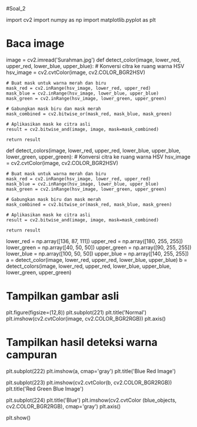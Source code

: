 #Soal_2

import cv2
import numpy as np
import matplotlib.pyplot as plt
# Baca image
image = cv2.imread('Surahman.jpg')
def detect_color(image, lower_red, upper_red, lower_blue, upper_blue):
    # Konversi citra ke ruang warna HSV
    hsv_image = cv2.cvtColor(image, cv2.COLOR_BGR2HSV)
    
    # Buat mask untuk warna merah dan biru
    mask_red = cv2.inRange(hsv_image, lower_red, upper_red)
    mask_blue = cv2.inRange(hsv_image, lower_blue, upper_blue)
    mask_green = cv2.inRange(hsv_image, lower_green, upper_green)
    
    # Gabungkan mask biru dan mask merah
    mask_combined = cv2.bitwise_or(mask_red, mask_blue, mask_green)
    
    # Aplikasikan mask ke citra asli
    result = cv2.bitwise_and(image, image, mask=mask_combined)
    
    return result
def detect_colors(image, lower_red, upper_red, lower_blue, upper_blue, lower_green, upper_green):
    # Konversi citra ke ruang warna HSV
    hsv_image = cv2.cvtColor(image, cv2.COLOR_BGR2HSV)
    
    # Buat mask untuk warna merah dan biru
    mask_red = cv2.inRange(hsv_image, lower_red, upper_red)
    mask_blue = cv2.inRange(hsv_image, lower_blue, upper_blue)
    mask_green = cv2.inRange(hsv_image, lower_green, upper_green)
    
    # Gabungkan mask biru dan mask merah
    mask_combined = cv2.bitwise_or(mask_red, mask_blue, mask_green)
    
    # Aplikasikan mask ke citra asli
    result = cv2.bitwise_and(image, image, mask=mask_combined)
    
    return result
lower_red = np.array([136, 87, 111])
upper_red = np.array([180, 255, 255])
lower_green = np.array([40, 50, 50])
upper_green = np.array([90, 255, 255])
lower_blue = np.array([100, 50, 50])
upper_blue = np.array([140, 255, 255])
a = detect_color(image, lower_red, upper_red, lower_blue, upper_blue)
b = detect_colors(image, lower_red, upper_red, lower_blue, upper_blue, lower_green, upper_green)

# Tampilkan gambar asli
plt.figure(figsize=(12,8))
plt.subplot(221)
plt.title('Normal')
plt.imshow(cv2.cvtColor(image, cv2.COLOR_BGR2RGB))
plt.axis()

# Tampilkan hasil deteksi warna campuran

plt.subplot(222)
plt.imshow(a, cmap='gray')
plt.title('Blue Red Image')

plt.subplot(223)
plt.imshow(cv2.cvtColor(b, cv2.COLOR_BGR2RGB))
plt.title('Red Green Blue Image')

plt.subplot(224)
plt.title('Blue')
plt.imshow(cv2.cvtColor (blue_objects, cv2.COLOR_BGR2RGB), cmap='gray')
plt.axis()

plt.show()
